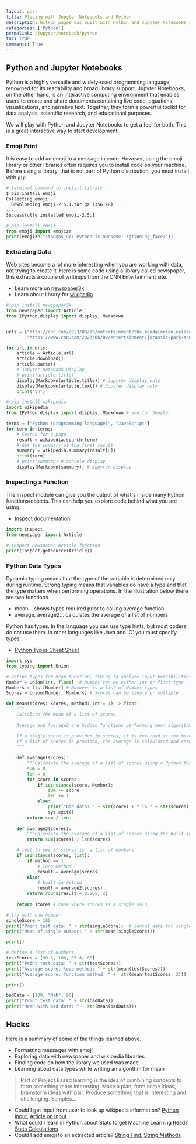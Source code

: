 ```yaml
---
layout: post
title: Playing with Jupyter Notebooks and Python
description: GitHub pages was built with Python and Jupyter Notebooks in mind.  This post is to verify tools by using Python.
categories: ['Python']
permalink: /jupyter/notebook/python
toc: True
comments: True
---
```


## Python and Jupyter Notebooks
Python is a highly versatile and widely-used programming language, renowned for its readability and broad library support. Jupyter Notebooks, on the other hand, is an interactive computing environment that enables users to create and share documents containing live code, equations, visualizations, and narrative text. Together, they form a powerful toolkit for data analysis, scientific research, and educational purposes.

We will play with Python and Jupyter Notebooks to get a feel for both.  This is a great interactive way to start development.

### Emoji Print
It is easy to add an emoji to a message in code.  However, using the emoji library or other libraries often requires you to install code on your machine.  Before using a library, that is not part of Python distribution, you must install with `pip`

```bash
# terminal command to install library
$ pip install emoji
Collecting emoji
  Downloading emoji-2.5.1.tar.gz (356 kB)
...
Successfully installed emoji-2.5.1
```


```python
#!pip install emoji
from emoji import emojize 
print(emojize(":thumbs_up: Python is awesome! :grinning_face:"))
```

### Extracting Data 
Web sites become a lot more interesting when you are working with data, not trying to create it.  Here is some code using a library called newspaper, this extracts a couple of writeups from the CNN Entertainment site.
- Learn more on [newspaper3k](https://newspaper.readthedocs.io/en/latest/)
- Learn about library for [wikipedia](https://pypi.org/project/wikipedia/)


```python
#!pip install newspaper3k
from newspaper import Article
from IPython.display import display, Markdown


urls = ["http://cnn.com/2023/03/29/entertainment/the-mandalorian-episode-5-recap/index.html", 
        "https://www.cnn.com/2023/06/09/entertainment/jurassic-park-anniversary/index.html"]

for url in urls:
    article = Article(url)
    article.download()
    article.parse()
    # Jupyter Notebook Display
    # print(article.title)
    display(Markdown(article.title)) # Jupyter display only
    display(Markdown(article.text)) # Jupyter display only
    print("\n")

```


```python
#!pip install wikipedia
import wikipedia 
from IPython.display import display, Markdown # add for Jupyter

terms = ["Python (programming language)", "JavaScript"]
for term in terms:
    # Search for a page 
    result = wikipedia.search(term)
    # Get the summary of the first result
    summary = wikipedia.summary(result[0])
    print(term) 
    # print(summary) # console display
    display(Markdown(summary)) # Jupyter display
```

### Inspecting a Function
The inspect module can give you the output of what's inside many Python functions/objects.  This can help you explore code behind what you are using.
- [Inspect](https://docs.python.org/3/library/inspect.html) documentation.


```python
import inspect 
from newspaper import Article

# inspect newspaper Article function
print(inspect.getsource(Article))
```

### Python Data Types
Dynamic typing means that the type of the variable is determined only during runtime.  Strong typing means that variables do have a type and that the type matters when performing operations.  In the illustration below there are two functions
- mean... shows types required prior to calling average function
- average, average2... calculates the average of a list of numbers


Python has types.  In the language you can use type hints, but most coders do not use them.  In other languages like Java and 'C' you must specify types.
- [Python Types Cheat Sheet](https://mypy.readthedocs.io/en/stable/cheat_sheet_py3.html)


```python
import sys
from typing import Union

# Define types for mean function, trying to analyze input possibilities
Number = Union[int, float]  # Number can be either int or float type
Numbers = list[Number] # Numbers is a list of Number types
Scores = Union[Number, Numbers] # Scores can be single or multiple 

def mean(scores: Scores, method: int = 1) -> float:
    """
    Calculate the mean of a list of scores.
    
    Average and Average2 are hidden functions performing mean algorithm

    If a single score is provided in scores, it is returned as the mean.
    If a list of scores is provided, the average is calculated and returned.
    """
    
    def average(scores): 
        """Calculate the average of a list of scores using a Python for loop with rounding."""
        sum = 0
        len = 0
        for score in scores:
            if isinstance(score, Number):
                sum += score
                len += 1
            else:
                print("Bad data: " + str(score) + " in " + str(scores))
                sys.exit()
        return sum / len
    
    def average2(scores):
        """Calculate the average of a list of scores using the built-in sum() function with rounding."""
        return sum(scores) / len(scores)

    # test to see if scores is  a list of numbers
    if isinstance(scores, list):
        if method == 1:  
            # long method
            result = average(scores)
        else:
            # built in method
            result = average2(scores)
        return round(result + 0.005, 2)
    
    return scores # case where scores is a single valu

# try with one number
singleScore = 100
print("Print test data: " + str(singleScore))  # concat data for single line
print("Mean of single number: " + str(mean(singleScore)))

print()

# define a list of numbers
testScores = [90.5, 100, 85.4, 88]
print("Print test data: " + str(testScores))
print("Average score, loop method: " + str(mean(testScores)))
print("Average score, function method: " +  str(mean(testScores, 2)))

print()

badData = [100, "NaN", 90]
print("Print test data: " + str(badData))
print("Mean with bad data: " + str(mean(badData)))


```

## Hacks
Here is a summary of some of the things learned above.
- Formatting messages with emoji
- Exploring data with newspaper and wikipedia libraries
- Finding code on how the library we used was made
- Learning about data types while writing an algorithm for mean

> Part of Project Based learning is the idea of combining concepts to form something more interesting.  Make a plan, form some ideas, brainstorm ideas with pair.  Produce something that is interesting and challenging.  Samples...
- Could I get input from user to look up wikipedia information? [Python input](https://www.w3schools.com/python/ref_func_input.asp), [Article on Input](https://vegibit.com/python-input-function/)
- What could I learn in Python about Stats to get Machine Learning Read? [Stats Calculations](https://docs.python.org/3/library/statistics.html)
- Could I add emoji to an extracted article?  [String Find](https://www.w3schools.com/python/ref_string_find.asp), [String Methods](https://www.w3schools.com/python/python_strings_methods.asp)




